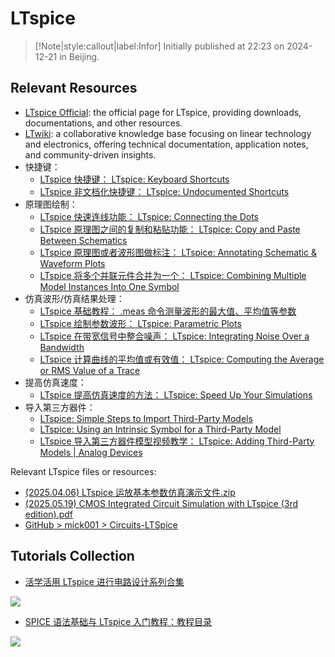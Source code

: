 # LTspice 

> [!Note|style:callout|label:Infor]
Initially published at 22:23 on 2024-12-21 in Beijing.

## Relevant Resources

- [LTspice Official](https://www.analog.com/en/design-center/design-tools-and-calculators/ltspice-simulator.html): the official page for LTspice, providing downloads, documentations, and other resources.
- [LTwiki](https://ltwiki.org/index.php?title=Main_Page):  a collaborative knowledge base focusing on linear technology and electronics, offering technical documentation, application notes, and community-driven insights.
- 快捷键：
    - [LTspice 快捷键： LTspice: Keyboard Shortcuts](https://www.analog.com/media/en/news-marketing-collateral/solutions-bulletins-brochures/ltspice-keyboard-shortcuts.pdf?modelType=spice-models)
    - [LTspice 非文档化快捷键： LTspice: Undocumented Shortcuts](https://www.analog.com/en/resources/technical-articles/ltspice-undocumented-shortcuts.html)
- 原理图绘制：
    - [LTspice 快速连线功能： LTspice: Connecting the Dots](https://www.analog.com/en/resources/technical-articles/ltspice-connecting-the-dots.html)
    - [LTspice 原理图之间的复制和粘贴功能： LTspice: Copy and Paste Between Schematics](https://www.analog.com/en/resources/technical-articles/ltspice-copy-and-paste-between-schematics.html)
    - [LTspice 原理图或者波形图做标注： LTspice: Annotating Schematic & Waveform Plots](https://www.analog.com/en/resources/technical-articles/ltspice-annotating-schematic-waveform-plots.html)
    - [LTspice 将多个并联元件合并为一个： LTspice: Combining Multiple Model Instances Into One Symbol](https://www.analog.com/en/resources/technical-articles/ltspice-combining-multiple-model-instances-into-one-symbol.html)
- 仿真波形/仿真结果处理：
    - [LTspice 基础教程： .meas 命令测量波形的最大值、平均值等参数](https://zhuanlan.zhihu.com/p/644366332)
    - [LTspice 绘制参数波形： LTspice: Parametric Plots](https://www.analog.com/en/resources/technical-articles/ltspice-parametric-plots.html)
    - [LTspice 在带宽信号中整合噪声： LTspice: Integrating Noise Over a Bandwidth](https://www.analog.com/en/resources/technical-articles/ltspice-integrating-noise-over-a-bandwidth.html)
    - [LTspice 计算曲线的平均值或有效值： LTspice: Computing the Average or RMS Value of a Trace](https://www.analog.com/en/resources/technical-articles/ltspice-computing-the-average-or-rms-value-of-a-trace.html)
- 提高仿真速度：
    - [LTspice 提高仿真速度的方法： LTspice: Speed Up Your Simulations](https://www.analog.com/en/resources/technical-articles/ltspice-speed-up-your-simulations.html)
- 导入第三方器件：
    - [LTspice: Simple Steps to Import Third-Party Models](https://www.analog.com/en/resources/technical-articles/ltspice-simple-steps-to-import-third-party-models.html)
    - [LTspice: Using an Intrinsic Symbol for a Third-Party Model](https://www.analog.com/en/resources/technical-articles/ltspice-using-an-intrinsic-symbol-for-a-third-party-model.html)
    - [LTspice 导入第三方器件模型视频教学： LTspice: Adding Third-Party Models | Analog Devices](https://www.analog.com/en/resources/media-center/videos/5579239882001.html)

Relevant LTspice files or resources:
- [(2025.04.06) LTspice 运放基本参数仿真演示文件.zip](https://www.writebug.com/static/uploads/2025/4/6/a572b99e968291f1451e49448ad66309.zip)
- [(2025.05.19) CMOS Integrated Circuit Simulation with LTspice (3rd edition).pdf](https://www.writebug.com/static/uploads/2025/5/19/ef2e7196faff033d4d3d256b433b0af0.pdf)
- [GitHub > mick001 > Circuits-LTSpice](https://github.com/mick001/Circuits-LTSpice)



## Tutorials Collection

- [活学活用 LTspice 进行电路设计系列合集](https://www.cytech.com/technical-articles/learning-ltspice-circuit-design-series-collection)

<div class="center"><img src="https://imagebank-0.oss-cn-beijing.aliyuncs.com/VS-PicGo/2025-05-24-19-45-43_LTspice.png"/></div>

<!-- <div class="center"><img src="https://imagebank-0.oss-cn-beijing.aliyuncs.com/VS-PicGo/2025-03-22-15-51-16_How to Set a Varible in LTspice.png"/></div>
 -->

- [SPICE 语法基础与 LTspice 入门教程：教程目录](https://zhuanlan.zhihu.com/p/12121593136)

<div class="center"><img src="https://imagebank-0.oss-cn-beijing.aliyuncs.com/VS-PicGo/2025-05-24-19-45-02_LTspice.png"/></div>